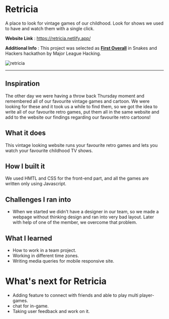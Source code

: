 # Retricia
A place to look for vintage games of our childhood. Look for shows we used to have and watch them with a single click. 

**Website Link** : https://retricia.netlify.app/

**Additional Info** : This project was selected as [**First Overall**](https://devpost.com/software/retricia) in Snakes and Hackers hackathon by Major League Hacking.

![retricia](https://challengepost-s3-challengepost.netdna-ssl.com/photos/production/software_photos/001/329/166/datas/gallery.jpg)

---


## Inspiration

The other day we were having a throw back Thursday moment and remembered all of our favourite vintage games and cartoon. We were looking for these and it took us a while to find them, so we got the idea to write all of our favourite retro games, put them all in the same website and add to the website our findings regarding our favourite retro cartoons!

## What it does

This vintage looking website runs your favourite retro games and lets you watch your favourite childhood TV shows.

## How I built it

We used HMTL and CSS for the front-end part, and all the games are written only using Javascript.

## Challenges I ran into

- When we started we didn't have a designer in our team, so we made a webpage without thinking design and ran into very bad layout. Later with help of one of the member, we overcome that problem.

## What I learned
- How to work in a team project.
- Working in different time zones.
- Writing media queries for mobile responsive site.

# What's next for Retricia
- Adding feature to connect with friends and able to play multi player-games.
- chat for in-game.
- Taking user feedback and work on it.

